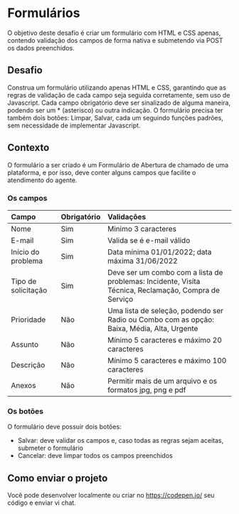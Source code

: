 # Formulários
O objetivo deste desafio é criar um formulário com HTML e CSS apenas, contendo validação dos campos de forma nativa e submetendo via POST os dados preenchidos.

## Desafio
Construa um formulário utilizando apenas HTML e CSS, garantindo que as regras de validação de cada campo seja seguida corretamente, sem uso de Javascript.
Cada campo obrigatório deve ser sinalizado de alguma maneira, podendo ser um * (asterisco) ou outra indicação.
O formulário precisa ter também dois botões: Limpar, Salvar, cada um seguindo funções padrões, sem necessidade de implementar Javascript.

## Contexto
O formulário a ser criado é um Formulário de Abertura de chamado de uma plataforma, e por isso, deve conter alguns campos que facilite o atendimento do agente.


### Os campos

| Campo | Obrigatório | Validações |
| :---- | :---------- | :--------- |
| Nome | Sim | Minimo 3 caracteres |
| E-mail | Sim | Valida se é e-mail válido |
| Início do problema | Sim | Data mínima 01/01/2022; data máxima 31/06/2022 |
| Tipo de solicitação | Sim | Deve ser um combo com a lista de problemas: Incidente, Visíta Técnica, Reclamação, Compra de Serviço |
| Prioridade | Não | Uma lista de seleção, podendo ser Radio ou Combo com as opção: Baixa, Média, Alta, Urgente |
| Assunto | Não | Mínimo 5 caracteres e máximo 20 caracteres |
| Descrição | Não | Mínimo 5 caracteres e máximo 100 caracteres |
| Anexos | Não | Permitir mais de um arquivo e os formatos jpg, png e pdf |

### Os botões
O formulário deve possuir dois botões:

* Salvar: deve validar os campos e, caso todas as regras sejam aceitas, submeter o formulário
* Cancelar: deve limpar todos os campos preenchidos

## Como enviar o projeto
Você pode desenvolver localmente ou criar no https://codepen.io/ seu código e enviar vi chat.
